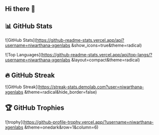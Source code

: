 ## Hi there 👋


## 📊 GitHub Stats
![GitHub Stats](https://github-readme-stats.vercel.app/api?username=niwarthana-xgenlabs
&show_icons=true&theme=radical)

![Top Languages](https://github-readme-stats.vercel.app/api/top-langs/?username=niwarthana-xgenlabs
&layout=compact&theme=radical)

## 🔥 GitHub Streak
![GitHub Streak](https://streak-stats.demolab.com?user=niwarthana-xgenlabs
&theme=radical&hide_border=false)

## 🏆 GitHub Trophies
![trophy](https://github-profile-trophy.vercel.app/?username=niwarthana-xgenlabs
&theme=onedark&row=1&column=6)


